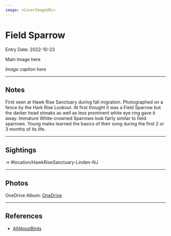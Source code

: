 ```yaml
---
image: <CoverImageURL>
---
```


# Field Sparrow
Entry Date: 2022-10-23

Main Image here

*Image caption here*

---------------------------------------------------------------
## Notes

First seen at Hawk Rise Sanctuary during fall migration. Photographed on a fence by the Hark Rise Lookout. At first thought it was a Field Sparrow but the darker head streaks as well as less prominent white eye ring gave it away. Immature White-crowned Sparrows look fairly similar to field sparrows. Young males learned the basics of their song during the first 2 or 3 months of its life.

---------------------------------------------------------------
## Sightings

-> #location/HawkRiseSanctuary-Linden-NJ 

---------------------------------------------------------------
## Photos
OneDrive Album: [OneDrive](https://1drv.ms/u/s!AvaIuMdCo_w-hL4bBkFeNjL9dDqs2g?e=gLc3Wk)

---------------------------------------------------------------
## References
- [AllAboutBirds](https://www.allaboutbirds.org/guide/White-crowned_Sparrow/overview)